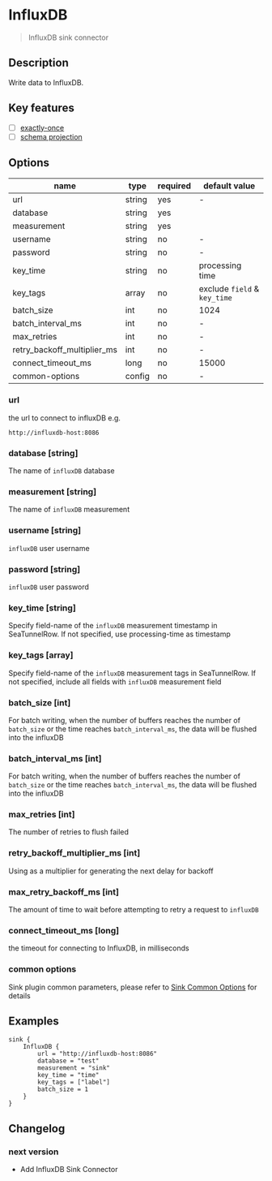 # InfluxDB

> InfluxDB sink connector

## Description

Write data to InfluxDB.

## Key features

- [ ] [exactly-once](../../concept/connector-v2-features.md)
- [ ] [schema projection](../../concept/connector-v2-features.md)

## Options

| name                        | type   | required | default value                |
|-----------------------------|--------|----------|------------------------------|
| url                         | string | yes      | -                            |
| database                    | string | yes      |                              |
| measurement                 | string | yes      |                              |
| username                    | string | no       | -                            |
| password                    | string | no       | -                            |
| key_time                    | string | no       | processing time              |
| key_tags                    | array  | no       | exclude `field` & `key_time` |
| batch_size                  | int    | no       | 1024                         |
| batch_interval_ms           | int    | no       | -                            |
| max_retries                 | int    | no       | -                            |
| retry_backoff_multiplier_ms | int    | no       | -                            |
| connect_timeout_ms          | long   | no       | 15000                        |
| common-options              | config | no       | -                            |

### url
the url to connect to influxDB e.g.
``` 
http://influxdb-host:8086
```

### database [string]

The name of `influxDB` database

### measurement [string]

The name of `influxDB` measurement

### username [string]

`influxDB` user username

### password [string]

`influxDB` user password

### key_time [string]

Specify field-name of the `influxDB` measurement timestamp in SeaTunnelRow. If not specified, use processing-time as timestamp

### key_tags [array]

Specify field-name of the `influxDB` measurement tags in SeaTunnelRow.
If not specified, include all fields with `influxDB` measurement field

### batch_size [int]

For batch writing, when the number of buffers reaches the number of `batch_size` or the time reaches `batch_interval_ms`, the data will be flushed into the influxDB

### batch_interval_ms [int]

For batch writing, when the number of buffers reaches the number of `batch_size` or the time reaches `batch_interval_ms`, the data will be flushed into the influxDB

### max_retries [int]

The number of retries to flush failed

### retry_backoff_multiplier_ms [int]

Using as a multiplier for generating the next delay for backoff

### max_retry_backoff_ms [int]

The amount of time to wait before attempting to retry a request to `influxDB`

### connect_timeout_ms [long]
the timeout for connecting to InfluxDB, in milliseconds 

### common options

Sink plugin common parameters, please refer to [Sink Common Options](common-options.md) for details

## Examples
```hocon
sink {
    InfluxDB {
        url = "http://influxdb-host:8086"
        database = "test"
        measurement = "sink"
        key_time = "time"
        key_tags = ["label"]
        batch_size = 1
    }
}

```

## Changelog

### next version

- Add InfluxDB Sink Connector